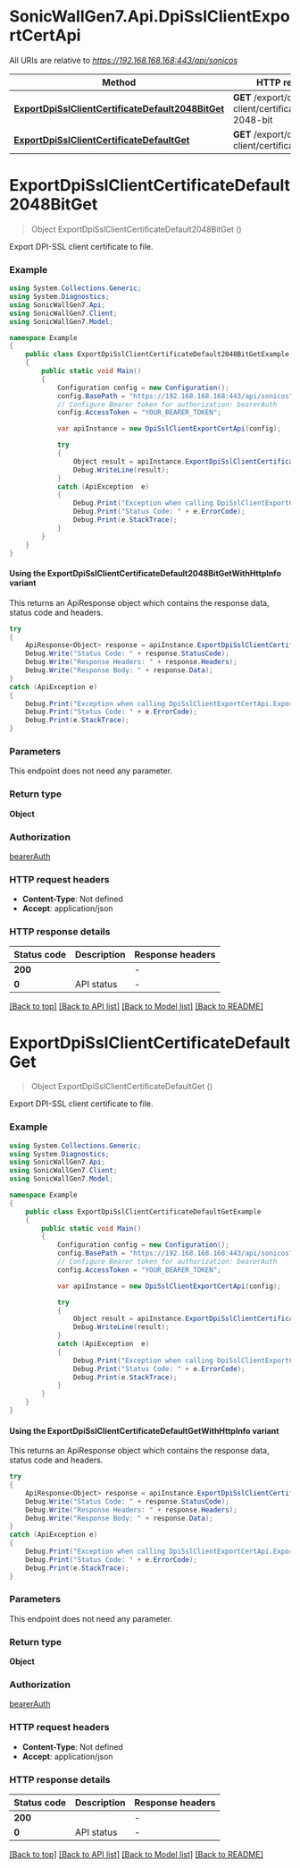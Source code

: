 # SonicWallGen7.Api.DpiSslClientExportCertApi

All URIs are relative to *https://192.168.168.168:443/api/sonicos*

| Method | HTTP request | Description |
|--------|--------------|-------------|
| [**ExportDpiSslClientCertificateDefault2048BitGet**](DpiSslClientExportCertApi.md#exportdpisslclientcertificatedefault2048bitget) | **GET** /export/dpi-ssl-client/certificate/default-2048-bit |  |
| [**ExportDpiSslClientCertificateDefaultGet**](DpiSslClientExportCertApi.md#exportdpisslclientcertificatedefaultget) | **GET** /export/dpi-ssl-client/certificate/default |  |

<a id="exportdpisslclientcertificatedefault2048bitget"></a>
# **ExportDpiSslClientCertificateDefault2048BitGet**
> Object ExportDpiSslClientCertificateDefault2048BitGet ()



Export DPI-SSL client certificate to file.

### Example
```csharp
using System.Collections.Generic;
using System.Diagnostics;
using SonicWallGen7.Api;
using SonicWallGen7.Client;
using SonicWallGen7.Model;

namespace Example
{
    public class ExportDpiSslClientCertificateDefault2048BitGetExample
    {
        public static void Main()
        {
            Configuration config = new Configuration();
            config.BasePath = "https://192.168.168.168:443/api/sonicos";
            // Configure Bearer token for authorization: bearerAuth
            config.AccessToken = "YOUR_BEARER_TOKEN";

            var apiInstance = new DpiSslClientExportCertApi(config);

            try
            {
                Object result = apiInstance.ExportDpiSslClientCertificateDefault2048BitGet();
                Debug.WriteLine(result);
            }
            catch (ApiException  e)
            {
                Debug.Print("Exception when calling DpiSslClientExportCertApi.ExportDpiSslClientCertificateDefault2048BitGet: " + e.Message);
                Debug.Print("Status Code: " + e.ErrorCode);
                Debug.Print(e.StackTrace);
            }
        }
    }
}
```

#### Using the ExportDpiSslClientCertificateDefault2048BitGetWithHttpInfo variant
This returns an ApiResponse object which contains the response data, status code and headers.

```csharp
try
{
    ApiResponse<Object> response = apiInstance.ExportDpiSslClientCertificateDefault2048BitGetWithHttpInfo();
    Debug.Write("Status Code: " + response.StatusCode);
    Debug.Write("Response Headers: " + response.Headers);
    Debug.Write("Response Body: " + response.Data);
}
catch (ApiException e)
{
    Debug.Print("Exception when calling DpiSslClientExportCertApi.ExportDpiSslClientCertificateDefault2048BitGetWithHttpInfo: " + e.Message);
    Debug.Print("Status Code: " + e.ErrorCode);
    Debug.Print(e.StackTrace);
}
```

### Parameters
This endpoint does not need any parameter.
### Return type

**Object**

### Authorization

[bearerAuth](../README.md#bearerAuth)

### HTTP request headers

 - **Content-Type**: Not defined
 - **Accept**: application/json


### HTTP response details
| Status code | Description | Response headers |
|-------------|-------------|------------------|
| **200** |  |  -  |
| **0** | API status |  -  |

[[Back to top]](#) [[Back to API list]](../README.md#documentation-for-api-endpoints) [[Back to Model list]](../README.md#documentation-for-models) [[Back to README]](../README.md)

<a id="exportdpisslclientcertificatedefaultget"></a>
# **ExportDpiSslClientCertificateDefaultGet**
> Object ExportDpiSslClientCertificateDefaultGet ()



Export DPI-SSL client certificate to file.

### Example
```csharp
using System.Collections.Generic;
using System.Diagnostics;
using SonicWallGen7.Api;
using SonicWallGen7.Client;
using SonicWallGen7.Model;

namespace Example
{
    public class ExportDpiSslClientCertificateDefaultGetExample
    {
        public static void Main()
        {
            Configuration config = new Configuration();
            config.BasePath = "https://192.168.168.168:443/api/sonicos";
            // Configure Bearer token for authorization: bearerAuth
            config.AccessToken = "YOUR_BEARER_TOKEN";

            var apiInstance = new DpiSslClientExportCertApi(config);

            try
            {
                Object result = apiInstance.ExportDpiSslClientCertificateDefaultGet();
                Debug.WriteLine(result);
            }
            catch (ApiException  e)
            {
                Debug.Print("Exception when calling DpiSslClientExportCertApi.ExportDpiSslClientCertificateDefaultGet: " + e.Message);
                Debug.Print("Status Code: " + e.ErrorCode);
                Debug.Print(e.StackTrace);
            }
        }
    }
}
```

#### Using the ExportDpiSslClientCertificateDefaultGetWithHttpInfo variant
This returns an ApiResponse object which contains the response data, status code and headers.

```csharp
try
{
    ApiResponse<Object> response = apiInstance.ExportDpiSslClientCertificateDefaultGetWithHttpInfo();
    Debug.Write("Status Code: " + response.StatusCode);
    Debug.Write("Response Headers: " + response.Headers);
    Debug.Write("Response Body: " + response.Data);
}
catch (ApiException e)
{
    Debug.Print("Exception when calling DpiSslClientExportCertApi.ExportDpiSslClientCertificateDefaultGetWithHttpInfo: " + e.Message);
    Debug.Print("Status Code: " + e.ErrorCode);
    Debug.Print(e.StackTrace);
}
```

### Parameters
This endpoint does not need any parameter.
### Return type

**Object**

### Authorization

[bearerAuth](../README.md#bearerAuth)

### HTTP request headers

 - **Content-Type**: Not defined
 - **Accept**: application/json


### HTTP response details
| Status code | Description | Response headers |
|-------------|-------------|------------------|
| **200** |  |  -  |
| **0** | API status |  -  |

[[Back to top]](#) [[Back to API list]](../README.md#documentation-for-api-endpoints) [[Back to Model list]](../README.md#documentation-for-models) [[Back to README]](../README.md)

